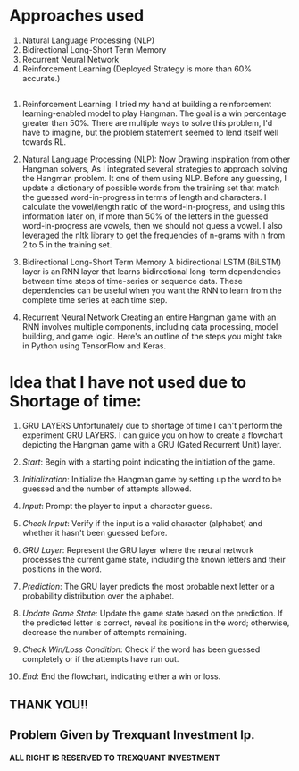 # Approaches used
 1. Natural Language Processing (NLP)
 2. Bidirectional Long-Short Term Memory
 3. Recurrent Neural Network
 4. Reinforcement Learning (Deployed Strategy is more than 60% accurate.)
##
1.	Reinforcement Learning: 
I tried my hand at building a reinforcement learning-enabled model to play Hangman. The goal is a win percentage greater than 50%. There are multiple ways to solve this problem, I'd have to imagine, but the problem statement seemed to lend itself well towards RL.

2.	Natural Language Processing (NLP):
Now Drawing inspiration from other Hangman solvers, As I integrated several strategies to approach solving the Hangman problem. It one of them using NLP.
Before any guessing, I update a dictionary of possible words from the training set that match the guessed word-in-progress in terms of length and characters. I calculate the vowel/length ratio of the word-in-progress, and using this information later on, if more than 50% of the letters in the guessed word-in-progress are vowels, then we should not guess a vowel. I also leveraged the nltk library to get the frequencies of n-grams with n from 2 to 5 in the training set.

3.	Bidirectional Long-Short Term Memory
A bidirectional LSTM (BiLSTM) layer is an RNN layer that learns bidirectional long-term dependencies between time steps of time-series or sequence data. These dependencies can be useful when you want the RNN to learn from the complete time series at each time step.

4.	Recurrent Neural Network
Creating an entire Hangman game with an RNN involves multiple components, including data processing, model building, and game logic. Here's an outline of the steps you might take in Python using TensorFlow and Keras.

#
# Idea that I have not used due to Shortage of time:

1.	GRU LAYERS
Unfortunately due to shortage  of time I can't perform the experiment GRU LAYERS.
I can guide you on how to create a flowchart depicting the Hangman game with a GRU (Gated Recurrent Unit) layer.

1. *Start*: Begin with a starting point indicating the initiation of the game.

2. *Initialization*: Initialize the Hangman game by setting up the word to be guessed and the number of attempts allowed.

3. *Input*: Prompt the player to input a character guess.

4. *Check Input*: Verify if the input is a valid character (alphabet) and whether it hasn't been guessed before.

5. *GRU Layer*: Represent the GRU layer where the neural network processes the current game state, including the known letters and their positions in the word.

6. *Prediction*: The GRU layer predicts the most probable next letter or a probability distribution over the alphabet.

7. *Update Game State*: Update the game state based on the prediction. If the predicted letter is correct, reveal its positions in the word; otherwise, decrease the number of attempts remaining.

8. *Check Win/Loss Condition*: Check if the word has been guessed completely or if the attempts have run out.

9. *End*: End the flowchart, indicating either a win or loss. 


## THANK YOU!!




 

## Problem Given by Trexquant Investment lp.
#### ALL RIGHT IS RESERVED TO TREXQUANT INVESTMENT
